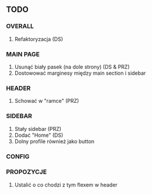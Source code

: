 ## TODO

### OVERALL
1. Refaktoryzacja (DS)

### MAIN PAGE
1. Usunąć biały pasek (na dole strony) (DS & PRZ)
2. Dostowować marginesy między main section i sidebar

### HEADER
1. Schować w "ramce" (PRZ)

### SIDEBAR
1. Stały sidebar (PRZ)
2. Dodać "Home" (DS)
3. Dolny profile również jako button

### CONFIG

### PROPOZYCJE
1. Ustalić o co chodzi z tym flexem w header